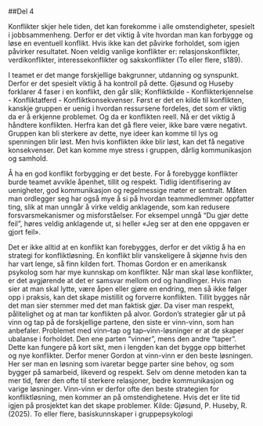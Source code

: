 ##Del 4

Konflikter skjer hele tiden, det kan forekomme i alle omstendigheter, spesielt i jobbsammenheng. Derfor er det viktig å vite hvordan man kan forbygge og løse en eventuell konflikt. Hvis ikke kan det påvirke forholdet, som igjen påvirker resultatet. Noen veldig vanlige konflikter er: relasjonskonflikter, verdikonflikter, interessekonflikter og sakskonflikter (To eller flere, s189). 

I teamet er det mange forskjellige bakgrunner, utdanning og synspunkt. Derfor er det spesielt viktig å ha kontroll på dette. Gjøsund og Huseby forklarer 4 faser i en konflikt, den går slik; Konfliktkilde - Konflikterkjennelse - Konfliktatferd - Konfliktkonsekvenser. Først er det en kilde til konflikten, kanskje gruppen er uenig i hvordan ressursene fordeles, det som er viktig da er å erkjenne problemet. Og da er konflikten reell. Nå er det viktig å håndtere konflikten. Herfra kan det gå flere veier, ikke bare være negativt. Gruppen kan bli sterkere av dette, nye ideer kan komme til lys og spenningen blir løst. Men hvis konflikten ikke blir løst, kan det få negative konsekvenser. Det kan komme mye stress i gruppen, dårlig kommunikasjon og samhold. 

Å ha en god konflikt forbygging er det beste. For å forebygge konflikter burde teamet avvikle åpenhet, tillit og respekt. Tidlig identifisering av uenigheter, god kommunikasjon og regelmessige møter er sentralt. Måten man ordlegger seg har også mye å si på hvordan teammedlemmer oppfatter ting, slik at man unngår å virke veldig anklagende, som kan redusere forsvarsmekanismer og misforståelser. For eksempel unngå “Du gjør dette feil”, høres veldig anklagende ut, si heller «Jeg ser at den ene oppgaven er gjort feil». 

Det er ikke alltid at en konflikt kan forebygges, derfor er det viktig å ha en strategi for konfliktløsning. En konflikt blir vanskeligere å skjønne hvis den har vart lenge, så finn kilden fort. Thomas Gordon er en amerikansk psykolog som har mye kunnskap om konflikter. Når man skal løse konflikter, er det avgjørende at det er samsvar mellom ord og handlinger. Hvis man sier at man skal lytte, være åpen eller gjøre en endring, men så ikke følger opp i praksis, kan det skape mistillit og forverre konflikten. Tillit bygges når det man sier stemmer med det man faktisk gjør. Da viser man respekt, pålitelighet og at man tar konflikten på alvor. Gordon’s strategier går ut på vinn og tap på de forskjellige partene, den siste er vinn-vinn, som han anbefaler. Problemet med vinn–tap og tap–vinn-løsninger er at de skaper ubalanse i forholdet. Den ene parten “vinner”, mens den andre “taper”. Dette kan fungere på kort sikt, men i lengden kan det bygge opp bitterhet og nye konflikter. 
Derfor mener Gordon at vinn-vinn er den beste løsningen. Her ser man en løsning som ivaretar begge parter sine behov, og som bygger på samarbeid, likeverd og respekt. Selv om denne metoden kan ta mer tid, fører den ofte til sterkere relasjoner, bedre kommunikasjon og varige løsninger. Vinn-vinn er derfor ofte den beste strategien for konfliktløsning, men kommer an på omstendighetene. Hvis det er lite tid igjen på prosjektet kan det skape problemer.
Kilde: Gjøsund, P. Huseby, R. (2025). To eller flere, basiskunnskaper i gruppepsykologi
